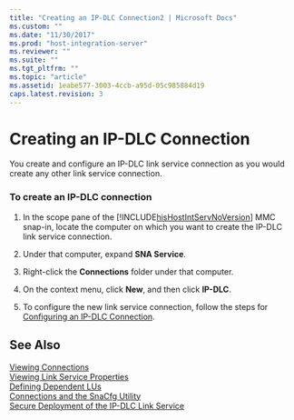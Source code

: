```yaml
---
title: "Creating an IP-DLC Connection2 | Microsoft Docs"
ms.custom: ""
ms.date: "11/30/2017"
ms.prod: "host-integration-server"
ms.reviewer: ""
ms.suite: ""
ms.tgt_pltfrm: ""
ms.topic: "article"
ms.assetid: 1eabe577-3003-4ccb-a95d-05c985884d19
caps.latest.revision: 3
---
```

# Creating an IP-DLC Connection
You create and configure an IP-DLC link service connection as you would create any other link service connection.  
  
### To create an IP-DLC connection  
  
1.  In the scope pane of the [!INCLUDE[hisHostIntServNoVersion](../includes/hishostintservnoversion-md.md)] MMC snap-in, locate the computer on which you want to create the IP-DLC link service connection.  
  
2.  Under that computer, expand **SNA Service**.  
  
3.  Right-click the **Connections** folder under that computer.  
  
4.  On the context menu, click **New**, and then click **IP-DLC**.  
  
5.  To configure the new link service connection, follow the steps for [Configuring an IP-DLC Connection](../core/configuring-an-ip-dlc-connection1.md).  
  
## See Also  
 [Viewing Connections](../core/viewing-connections2.md)   
 [Viewing Link Service Properties](../core/viewing-link-service-properties1.md)   
 [Defining Dependent LUs](../core/defining-dependent-lus2.md)   
 [Connections and the SnaCfg Utility](../core/connections-and-the-snacfg-utility2.md)   
 [Secure Deployment of the IP-DLC Link Service](../core/secure-deployment-of-the-ip-dlc-link-service1.md)